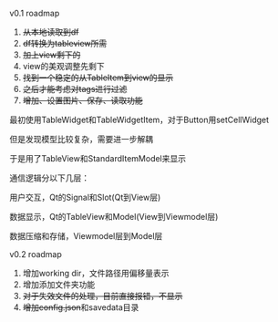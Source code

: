 v0.1 roadmap

1. ~~从本地读取到df~~
2. ~~df转换为tableview所需~~
3. ~~加上view剩下的~~
4. view的美观调整先剩下
5. ~~找到一个稳定的从TableItem到view的显示~~
6. ~~之后才能考虑对tags进行过滤~~
7. ~~增加、设置图片、保存、读取功能~~


最初使用TableWidget和TableWidgetItem，对于Button用setCellWidget

但是发现模型比较复杂，需要进一步解耦

于是用了TableView和StandardItemModel来显示

通信逻辑分以下几层：

用户交互，Qt的Signal和Slot(Qt到View层)

数据显示，Qt的TableView和Model(View到Viewmodel层)

数据压缩和存储，Viewmodel层到Model层

v0.2 roadmap

1. 增加working dir，文件路径用偏移量表示
2. 增加添加文件夹功能
3. ~~对于失效文件的处理，目前直接报错，不显示~~
4. ~~增加config.json~~和savedata目录


